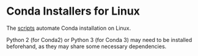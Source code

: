 # Conda Installers for Linux 

The [scripts](https://conda.io/docs/user-guide/install/linux.html#installing-on-linux "Installing on Linux") automate Conda installation on Linux.  

Python 2 (for Conda2) or Python 3 (for Conda 3) may need to be installed beforehand, as they may share some necessary dependencies. 

